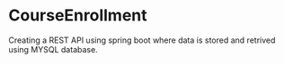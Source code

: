 # CourseEnrollment
Creating a REST API using spring boot where data is stored and retrived using MYSQL database.


